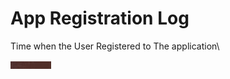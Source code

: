 # App Registration Log

Time when the User Registered to The application\

![](../../.gitbook/assets/image%20%28111%29.png)


